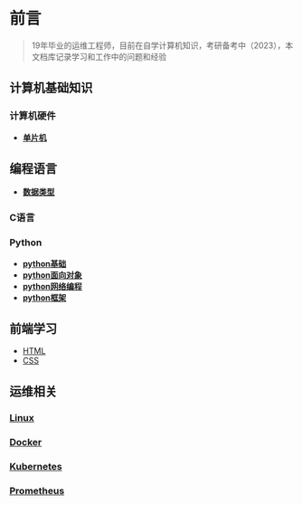 # **前言**
> 19年毕业的运维工程师，目前在自学计算机知识，考研备考中（2023），本文档库记录学习和工作中的问题和经验
## **计算机基础知识**
### **计算机硬件**
- **[单片机](hardware/danpianji)**
## **编程语言**
- **[数据类型](C语言/数据类型.md)**
### **C语言**
### **Python**
- **[python基础](python/01)**
- **[python面向对象](python/02)**
- **[python网络编程](python/03)**
- **[python框架](python/04)**
## 前端学习
- [HTML](fronted/HTML)
- [CSS](fronted/CSS)
## 运维相关
### **[Linux](linux/README)**
### **[Docker](docker/README)**
### **[Kubernetes](kubernetes/README)**
### **[Prometheus](prometheus/README)**